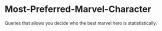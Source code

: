 # Most-Preferred-Marvel-Character
Queries that allows you decide who the best marvel hero is statististically.
